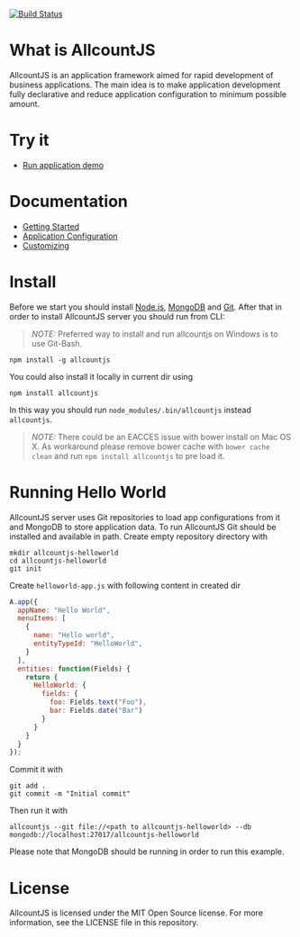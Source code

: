 [![Build Status](https://travis-ci.org/allcount/allcountjs.svg?branch=master)](https://travis-ci.org/allcount/allcountjs)

# What is AllcountJS

AllcountJS is an application framework aimed for rapid development of business applications.
The main idea is to make application development fully declarative and reduce application configuration to minimum possible amount.

# Try it

- [Run application demo](http://allcountjs.com/#demo)

# Documentation

- [Getting Started](http://allcountjs.com/docs/getting-started)
- [Application Configuration](http://allcountjs.com/docs/apps)
- [Customizing](http://allcountjs.com/docs/server)

# Install
Before we start you should install [Node.js](http://nodejs.org/), [MongoDB](http://www.mongodb.org/) and [Git](http://git-scm.com/).
After that in order to install AllcountJS server you should run from CLI:

> *NOTE:* Preferred way to install and run allcountjs on Windows is to use Git-Bash.

```
npm install -g allcountjs
```

You could also install it locally in current dir using

```
npm install allcountjs
```

In this way you should run `node_modules/.bin/allcountjs` instead `allcountjs`.

> *NOTE:* There could be an EACCES issue with bower install on Mac OS X.
As workaround please remove bower cache with `bower cache clean` and run `npm install allcountjs` to pre load it.

# Running Hello World
AllcountJS server uses Git repositories to load app configurations from it and MongoDB to store application data.
To run AllcountJS Git should be installed and available in path.
Create empty repository directory with

```
mkdir allcountjs-helloworld
cd allcountjs-helloworld
git init
```

Create `helloworld-app.js` with following content in created dir

```js
A.app({
  appName: "Hello World",
  menuItems: [
    {
      name: "Hello world",
      entityTypeId: "HelloWorld",
    }
  ],
  entities: function(Fields) {
    return {
      HelloWorld: {
        fields: {
          foo: Fields.text("Foo"),
          bar: Fields.date("Bar")
        }
      }
    }
  }
});
```

Commit it with

```
git add .
git commit -m "Initial commit"
```

Then run it with

```
allcountjs --git file://<path to allcountjs-helloworld> --db mongodb://localhost:27017/allcountjs-helloworld
```

Please note that MongoDB should be running in order to run this example.

# License
AllcountJS is licensed under the MIT Open Source license. For more information, see the LICENSE file in this repository.